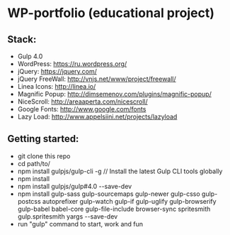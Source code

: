 # WP-portfolio (educational project)

## Stack:

* Gulp 4.0
* WordPress: https://ru.wordpress.org/
* jQuery: https://jquery.com/
* jQuery FreeWall: http://vnjs.net/www/project/freewall/
* Linea Icons: http://linea.io/
* Magnific Popup: http://dimsemenov.com/plugins/magnific-popup/
* NiceScroll: http://areaaperta.com/nicescroll/
* Google Fonts: http://www.google.com/fonts
* Lazy Load: http://www.appelsiini.net/projects/lazyload

## Getting started:

* git clone this repo
* cd path/to/
* npm install gulpjs/gulp-cli -g // Install the latest Gulp CLI tools globally
* npm install
* npm install gulpjs/gulp#4.0 --save-dev
* npm install gulp-sass gulp-sourcemaps gulp-newer gulp-csso gulp-postcss autoprefixer gulp-watch gulp-if gulp-uglify gulp-browserify gulp-babel babel-core gulp-file-include browser-sync spritesmith gulp.spritesmith yargs --save-dev
* run "gulp" command to start, work and fun